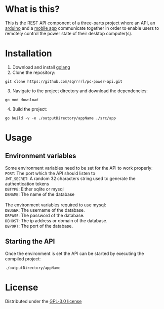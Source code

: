 # What is this?
This is the REST API component of a three-parts project where an API, 
an [arduino](https://github.com/sqrrrrl/pc-power-arduino) 
and a [mobile app](https://github.com/sqrrrrl/pc-power-app) communicate together
in order to enable users to remotely control the power state of their desktop computer(s).

# Installation
1. Download and install [golang](https://go.dev/doc/install)
2. Clone the repository:
```
git clone https://github.com/sqrrrrl/pc-power-api.git
```
3. Navigate to the project directory and download the dependencies:
```
go mod download
```
4. Build the project:
```
go build -v -o ./outputDirectory/appName ./src/app
```

# Usage
## Environment variables
Some environment variables need to be set for the API to work properly:\
```PORT```: The port which the API should listen to\
```JWT_SECRET```: A random 32 characters string used to generate the authentication tokens\
```DBTYPE```: Either sqlite or mysql\
```DBNAME```: The name of the database\
\
The environment variables required to use mysql:\
```DBUSER```: The username of the database.\
```DBPASS```: The password of the database.\
```DBHOST```: The ip address or domain of the database.\
```DBPORT```: The port of the database.

## Starting the API
Once the environment is set the API can be started by executing the compiled project: 
```
./outputDirectory/appName
```

# License
Distributed under the [GPL-3.0 license](https://github.com/sqrrrrl/pc-power-app#GPL-3.0-1-ov-file)
